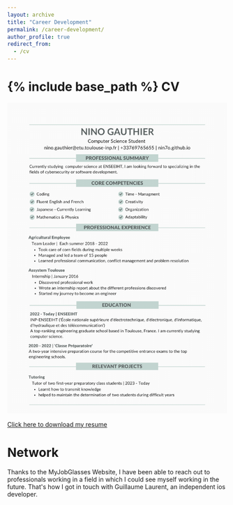 ```yaml
---
layout: archive
title: "Career Development"
permalink: /career-development/
author_profile: true
redirect_from:
  - /cv
---
```


{% include base_path %}
CV
======
![CV](/files/CV-1.png)

<a href="/CV.pdf" download>Click here to download my resume</a>

Network
======

Thanks to the MyJobGlasses Website, I have been able to reach out to professionals working in a field in which I could see myself working in the future. That's how I got in touch with Guillaume Laurent, an independent ios developer.
